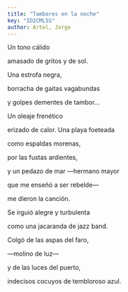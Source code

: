 ```yaml
---
title: "Tambores en la noche"
key: "ID2CMLSS"
author: Artel, Jorge
---
```

<div data-schema-version="8"><p>Un tono cálido</p> <p>amasado de gritos y de sol.</p> <p>Una estrofa negra,</p> <p>borracha de gaitas vagabundas </p> <p>y golpes dementes de tambor…</p> <p> </p> <p>Un oleaje frenético</p> <p>erizado de calor. Una playa foeteada</p> <p>como espaldas morenas,</p> <p>por las fustas ardientes,</p> <p>y un pedazo de mar —hermano mayor</p> <p>que me enseñó a ser rebelde—</p> <p>me dieron la canción.</p> <p> </p> <p>Se irguió alegre y turbulenta</p> <p>como una jacaranda de jazz band.</p> <p>Colgó de las aspas del faro,</p> <p> —molino de luz—</p> <p> y de las luces del puerto,</p> <p> indecisos cocuyos de tembloroso azul.</p> </div>